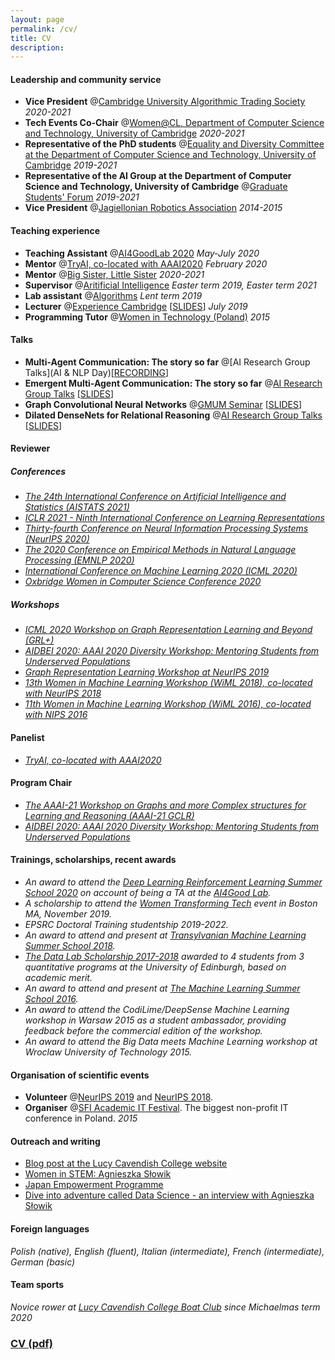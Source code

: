 ```yaml
---
layout: page
permalink: /cv/
title: CV
description: 
---
```


#### Leadership and community service

+ **Vice President** @[Cambridge University Algorithmic Trading Society](https://www.cuats.co.uk/) *2020-2021*
+ **Tech Events Co-Chair** @[Women@CL, Department of Computer Science and Technology, University of Cambridge](https://www.cst.cam.ac.uk/women) *2020-2021*
+ **Representative of the PhD students** @[Equality and Diversity Committee at the Department of Computer Science and Technology, University of Cambridge](https://www.cl.cam.ac.uk/local/committees/athena-swan/) *2019-2021*
+ **Representative of the AI Group at the Department of Computer Science and Technology, University of Cambridge** @[Graduate Students' Forum](https://www.cst.cam.ac.uk/local/phd/gradforum) *2019-2021*
+ **Vice President** @[Jagiellonian Robotics Association](https://www.facebook.com/nkrsiuj/) *2014-2015*

#### Teaching experience

+ **Teaching Assistant** @[AI4GoodLab 2020](https://www.ai4goodlab.com/) *May-July 2020*
+ **Mentor** @[TryAI, co-located with AAAI2020](https://sites.google.com/g.harvard.edu/tryai/home?authuser=0) *February 2020*
+ **Mentor** @[Big Sister, Little Sister](https://www.cst.cam.ac.uk/women/mentoring) *2020-2021*
+ **Supervisor** @[Aritificial Intelligence](https://www.cl.cam.ac.uk/teaching/1819/ArtInt/) *Easter term 2019, Easter term 2021*
+ **Lab assistant** @[Algorithms](https://www.cl.cam.ac.uk/teaching/1920/Algorithms/) *Lent term 2019*
+ **Lecturer** @[Experience Cambridge](https://www.undergraduate.study.cam.ac.uk/events/summer-schools/experience-cambridge) [[SLIDES](https://www.dropbox.com/s/4g51v63viukh390/ExperienceCambridgeML.pdf?dl=0)] *July 2019*
+ **Programming Tutor** @[Women in Technology (Poland)](https://womenintechnology.pl) *2015*

#### Talks

+ **Multi-Agent Communication: The story so far** @[AI Research Group Talks](AI & NLP Day)[[RECORDING](https://drive.google.com/file/d/1wtjJYPs1f9BtWkAZPB-rldL-EY-rIop0/view?usp=sharing)]
+ **Emergent Multi-Agent Communication: The story so far** @[AI Research Group Talks](https://talks.cam.ac.uk/talk/index/144160) [[SLIDES]( https://www.dropbox.com/s/zb4wuz7ltcxcy9n/EmCom_ASlowik.pdf?dl=0)]
+ **Graph Convolutional Neural Networks** @[GMUM Seminar](https://gmum.net/seminars.html) [[SLIDES](https://www.dropbox.com/s/powoh2p0qxtvqh2/gmum_tea.pdf?dl=0)]
+ **Dilated DenseNets for Relational Reasoning** @[AI Research Group Talks](https://talks.cam.ac.uk/talk/index/121813) [[SLIDES](https://www.dropbox.com/s/bu3umc7np5scz57/AI_lunch.pdf?dl=0)]

#### Reviewer

##### Conferences

+ *[The 24th International Conference on Artificial Intelligence and Statistics (AISTATS 2021)](http://aistats.org/aistats2021/)*
+ *[ICLR 2021 - Ninth International Conference on Learning Representations](https://iclr.cc/Conferences/2021/Dates)*
+ *[Thirty-fourth Conference on Neural Information Processing Systems (NeurIPS 2020)](https://nips.cc/Conferences/2020/)*
+ *[The 2020 Conference on Empirical Methods in Natural Language Processing (EMNLP 2020)](https://2020.emnlp.org/)*
+ *[International Conference on Machine Learning  2020 (ICML 2020)](https://icml.cc)*
+ *[Oxbridge Women in Computer Science Conference 2020](https://oxbridgewomenincs.wixsite.com/2020)*

##### Workshops

+ *[ICML 2020 Workshop on Graph Representation Learning and Beyond (GRL+)](https://grlplus.github.io/)*
+ *[AIDBEI 2020: AAAI 2020 Diversity Workshop: Mentoring Students from Underserved Populations](http://kdd.cs.ksu.edu/Workshops/AAAI-2020/)*
+ *[Graph Representation Learning Workshop at NeurIPS 2019](https://grlearning.github.io/pcom/)*
+ *[13th Women in Machine Learning Workshop (WiML 2018), co-located with NeurIPS 2018](https://wimlworkshop.org/2018/)*
+ *[11th Women in Machine Learning Workshop (WiML 2016), co-located with NIPS 2016](https://wimlworkshop.org/2016/)*

#### Panelist

+ *[TryAI, co-located with AAAI2020](https://sites.google.com/g.harvard.edu/tryai/home?authuser=0)*

#### Program Chair

+ *[The AAAI-21 Workshop on Graphs and more Complex structures for Learning and Reasoning (AAAI-21 GCLR)](https://sites.google.com/view/gclr2021/home)*
+ *[AIDBEI 2020: AAAI 2020 Diversity Workshop: Mentoring Students from Underserved Populations](http://kdd.cs.ksu.edu/Workshops/AAAI-2020/)*

#### Trainings, scholarships, recent awards

+ *An award to attend the [Deep Learning Reinforcement Learning Summer School 2020](https://dlrl.ca/) on account of being a TA at the [AI4Good Lab](https://www.ai4goodlab.com/).*
+ *A scholarship to attend the [Women Transforming Tech](https://events.quantumblack.com/womentransformingtech?gz=bfbe4e1b092031e5&guest-access-hash=NDU3NDg3MDE4fDI2OTkzOTg5NXwxNTczNDkwMTEzO2FkMWZjYTBiYzU4MjQ5NjFjNGIyYWQ0ZjRhODc2ODA1MWUzODUwMGRlOTM0YWRkZGEwYzVhZjc1YmI5NmQ3OTk=) event in Boston MA, November 2019.*
+ *EPSRC Doctoral Training studentship 2019-2022.*
+ *An award to attend and present at [Transylvanian Machine Learning Summer School 2018](https://tmlss.ro).*
+ *[The Data Lab Scholarship 2017-2018](https://www.thedatalab.com/skills-talent/the-data-lab-msc/) awarded to 4 students from 3 quantitative programs at the University of Edinburgh, based on academic merit.*
+ *An award to attend and present at [The Machine Learning Summer School 2016](http://www.ucsp.edu.pe/ciet/mlss16/).*
+ *An award to attend the CodiLime/DeepSense Machine Learning workshop in Warsaw 2015 as a student ambassador, providing feedback before the commercial edition of the workshop.*
+ *An award to attend the Big Data meets Machine Learning workshop at Wroclaw University of Technology 2015.*

#### Organisation of scientific events

+ **Volunteer** @[NeurIPS 2019](https://nips.cc/Conferences/2019) and [NeurIPS 2018](https://nips.cc/Conferences/2018).
+ **Organiser** @[SFI Academic IT Festival](https://sfi.pl/en/home-page/). The biggest non-profit IT conference in Poland. *2015*

#### Outreach and writing

+ [Blog post at the Lucy Cavendish College website](https://www.lucy.cam.ac.uk/blog/agnieszka-slowik-ai-neural-networks-and-my-career-woman-science)
+ [Women in STEM: Agnieszka Słowik](https://www.cam.ac.uk/research/news/women-in-stem-agnieszka-slowik?fbclid=IwAR25u_RhAwmsgDPtI72mkG-yApxoLH30dX9QeHKi9XohHxaytBdU-cM4jEc)
+ [Japan Empowerment Programme](https://www.dropbox.com/s/n1sxa71xo8pk7uf/japan-application-agnieszka-slowik-final.pdf?dl=0)
+ [Dive into adventure called Data Science - an interview with Agnieszka Słowik](https://womenintechnology.pl/2016/12/dive-into-adventure-called-data-science-an-interview-with-agnieszka-slowik/)

#### Foreign languages

*Polish (native), English (fluent), Italian (intermediate), French (intermediate), German (basic)*

#### Team sports

*Novice rower at [Lucy Cavendish College Boat Club](https://lccbc.soc.srcf.net/) since Michaelmas term 2020*

### [CV (pdf)](https://www.dropbox.com/s/a8vdeis5mi27abp/academic_cv_updated%281%29.pdf?dl=0)
